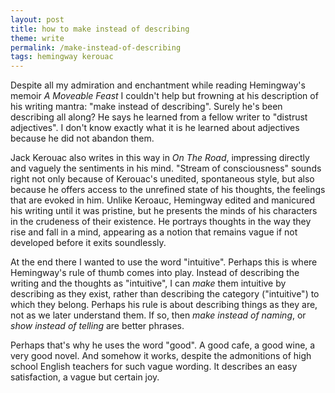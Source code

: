 ```yaml
---
layout: post
title: how to make instead of describing
theme: write
permalink: /make-instead-of-describing
tags: hemingway kerouac
---
```


Despite all my admiration and enchantment while reading Hemingway's memoir *A Moveable Feast* I couldn't help but frowning at his description of his writing mantra: "make instead of describing". Surely he's been describing all along? He says he learned from a fellow writer to "distrust adjectives". I don't know exactly what it is he learned about adjectives because he did not abandon them.

Jack Kerouac also writes in this way in *On The Road*, impressing directly and vaguely the sentiments in his mind. "Stream of consciousness" sounds right not only because of Kerouac's unedited, spontaneous style, but also because he offers access to the unrefined state of his thoughts, the feelings that are evoked in him. Unlike Keroauc, Hemingway edited and manicured his writing until it was pristine, but he presents the minds of his characters in the crudeness of their existence. He portrays thoughts in the way they rise and fall in a mind, appearing as a notion that remains vague if not developed before it exits soundlessly.

At the end there I wanted to use the word "intuitive". Perhaps this is where Hemingway's rule of thumb comes into play. Instead of describing the writing and the thoughts as "intuitive", I can *make* them intuitive by describing as they exist, rather than describing the category ("intuitive") to which they belong. Perhaps his rule is about describing things as they are, not as we later understand them. If so, then _make instead of naming_, or _show instead of telling_ are better phrases.

Perhaps that's why he uses the word "good". A good cafe, a good wine, a very good novel. And somehow it works, despite the admonitions of high school English teachers for such vague wording. It describes an easy satisfaction, a vague but certain joy.